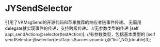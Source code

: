 # JYSendSelector
引用了VKMsgSend的开源代码和苹果推荐的响应者链事件传递。
无需用delegate就实现事件的传递，支持跨级传递。
//无参数类型的传递
[self aapl_sendAction:@selector(testAction)];
//有参数类型，包括基本类型的
[self sendSelector:@selector(testTap:isSuccess:numb:),@"lisi",NO,(double)3];
